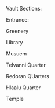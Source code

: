 Vault Sections:

Entrance:

Greenery

Library

Musuem

Telvanni Quarter

Redoran QUarters

Hlaalu Quarter

Temple

